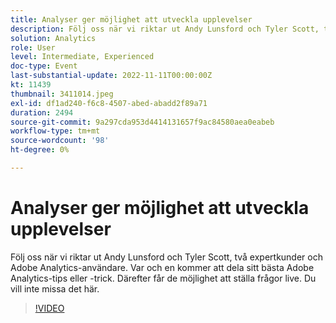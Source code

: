 ```yaml
---
title: Analyser ger möjlighet att utveckla upplevelser
description: Följ oss när vi riktar ut Andy Lunsford och Tyler Scott, två expertkunder och Adobe Analytics-användare. Var och en kommer att dela sitt bästa Adobe Analytics-tips eller -trick. Därefter får de möjlighet att ställa frågor live. Du vill inte missa det här.
solution: Analytics
role: User
level: Intermediate, Experienced
doc-type: Event
last-substantial-update: 2022-11-11T00:00:00Z
kt: 11439
thumbnail: 3411014.jpeg
exl-id: df1ad240-f6c8-4507-abed-abadd2f89a71
duration: 2494
source-git-commit: 9a297cda953d4414131657f9ac84580aea0eabeb
workflow-type: tm+mt
source-wordcount: '98'
ht-degree: 0%

---
```


# Analyser ger möjlighet att utveckla upplevelser

Följ oss när vi riktar ut Andy Lunsford och Tyler Scott, två expertkunder och Adobe Analytics-användare. Var och en kommer att dela sitt bästa Adobe Analytics-tips eller -trick. Därefter får de möjlighet att ställa frågor live. Du vill inte missa det här.

>[!VIDEO](https://video.tv.adobe.com/v/3411014/?quality=12&learn=on)

